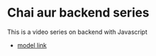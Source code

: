 # Chai aur backend series

This is a video series on backend with Javascript

- [model link](https://www.youtube.com/watch?v=7fjOw8ApZ1I&t=11599s)